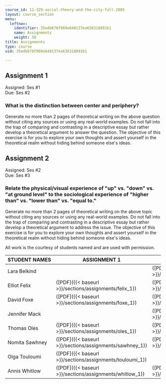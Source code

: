 ```yaml
---
course_id: 11-329-social-theory-and-the-city-fall-2005
layout: course_section
menu:
  leftnav:
    identifier: 35edb678f969e648137ea636318891b1
    name: Assignments
    weight: 50
title: Assignments
type: course
uid: 35edb678f969e648137ea636318891b1

---
```


Assignment 1
------------

Assigned: Ses #1  
Due: Ses #2

### What is the distinction between center and periphery?

Generate no more than 2 pages of theoretical writing on the above question without citing any sources or using any real-world examples. Do not fall into the trap of comparing and contrasting in a descriptive essay but rather develop a theoretical argument to answer the question. The objective of this exercise is for you to explore your own thoughts and assert yourself in the theoretical realm without hiding behind someone else's ideas.

Assignment 2
------------

Assigned: Ses #2  
Due: Ses #3

### Relate the physical/visual experience of "up" vs. "down" vs. "at ground level" to the sociological experience of "higher than" vs. "lower than" vs. "equal to."

Generate no more than 2 pages of theoretical writing on the above topic without citing any sources or using any real-world examples. Do not fall into the trap of comparing and contrasting in a descriptive essay but rather develop a theoretical argument to address the issue. The objective of this exercise is for you to explore your own thoughts and assert yourself in the theoretical realm without hiding behind someone else's ideas.

All work is the courtesy of students named and are used with permission.

| STUDENT NAMES | ASSIGNMENT 1 | ASSIGNMENT 2 |
| --- | --- | --- |
| Lara Belkind | &nbsp; | ([PDF]({{< baseurl >}}/sections/assignments/belkind_2)) |
| Elliot Felix | ([PDF]({{< baseurl >}}/sections/assignments/felix_1)) | ([PDF]({{< baseurl >}}/sections/assignments/felix_2)) |
| David Foxe | ([PDF]({{< baseurl >}}/sections/assignments/foxe_1)) | ([PDF]({{< baseurl >}}/sections/assignments/foxe_2)) |
| Jennifer Mack | &nbsp; | ([PDF]({{< baseurl >}}/sections/assignments/mack_2)) |
| Thomas Oles | ([PDF]({{< baseurl >}}/sections/assignments/oles_1)) | ([PDF]({{< baseurl >}}/sections/assignments/oles_2)) |
| Nomita Sawhney | ([PDF]({{< baseurl >}}/sections/assignments/sawhney_1)) | ([PDF]({{< baseurl >}}/sections/assignments/sawhney_2)) |
| Olga Touloumi | ([PDF]({{< baseurl >}}/sections/assignments/touloumi_1)) | &nbsp; |
| Annis Whitlow | ([PDF]({{< baseurl >}}/sections/assignments/whitlow_1)) | ([PDF]({{< baseurl >}}/sections/assignments/whitlow_2))